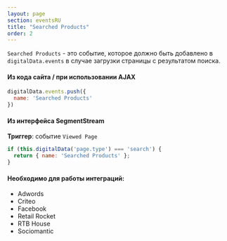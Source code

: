 ```yaml
---
layout: page
section: eventsRU
title: "Searched Products"
order: 2
---
```

`Searched Products` - это событие, которое должно быть добавлено в `digitalData.events` в случае загрузки страницы с результатом поиска.

#### Из кода сайта / при использовании AJAX
```javascript
digitalData.events.push({
  name: 'Searched Products'
})
```


#### Из интерфейса SegmentStream
**Триггер**: событие `Viewed Page`
```javascript
if (this.digitalData('page.type') === 'search') {
  return { name: 'Searched Products' };
}
```

#### Необходимо для работы интеграций:
* Adwords
* Criteo
* Facebook
* Retail Rocket
* RTB House
* Sociomantic
